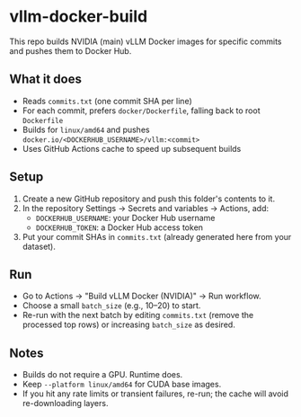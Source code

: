 # vllm-docker-build

This repo builds NVIDIA (main) vLLM Docker images for specific commits and pushes them to Docker Hub.

## What it does
- Reads `commits.txt` (one commit SHA per line)
- For each commit, prefers `docker/Dockerfile`, falling back to root `Dockerfile`
- Builds for `linux/amd64` and pushes `docker.io/<DOCKERHUB_USERNAME>/vllm:<commit>`
- Uses GitHub Actions cache to speed up subsequent builds

## Setup
1) Create a new GitHub repository and push this folder's contents to it.
2) In the repository Settings → Secrets and variables → Actions, add:
   - `DOCKERHUB_USERNAME`: your Docker Hub username
   - `DOCKERHUB_TOKEN`: a Docker Hub access token
3) Put your commit SHAs in `commits.txt` (already generated here from your dataset).

## Run
- Go to Actions → "Build vLLM Docker (NVIDIA)" → Run workflow.
- Choose a small `batch_size` (e.g., 10–20) to start.
- Re-run with the next batch by editing `commits.txt` (remove the processed top rows) or increasing `batch_size` as desired.

## Notes
- Builds do not require a GPU. Runtime does.
- Keep `--platform linux/amd64` for CUDA base images.
- If you hit any rate limits or transient failures, re-run; the cache will avoid re-downloading layers.
